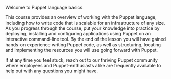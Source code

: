 Welcome to Puppet language basics.

This course provides an overview of working with the Puppet language, including how to write code that is scalable for an infrastructure of any size. As you progress through the course, put your knowledge into practice by deploying, installing and configuring applications using Puppet on an interactive command-line tool. By the end of the lesson you will have gained hands-on experience writing Puppet code, as well as structuring, locating and implementing the resources you will use going forward with Puppet.

If at any time you feel stuck, reach out to our thriving Puppet community where employees and Puppet-enthusiasts alike are frequently available to help out with any questions you might have. 
